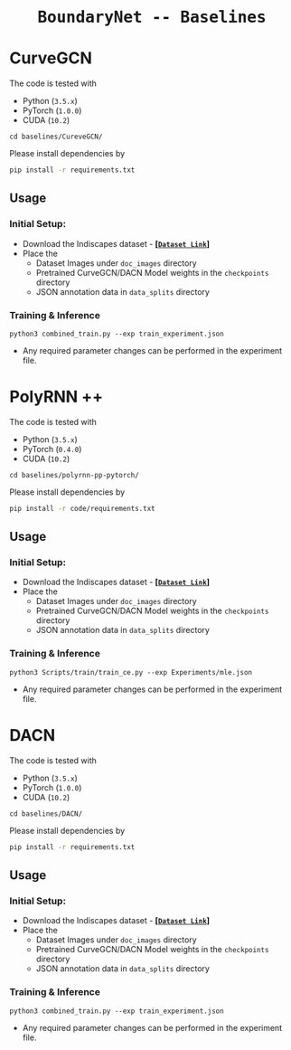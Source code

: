 <div align="center">

<samp>

<h1> BoundaryNet -- Baselines</h1>

</samp>

</div>


# CurveGCN

The code is tested with

- Python (`3.5.x`)
- PyTorch (`1.0.0`)
- CUDA (`10.2`)


```cd baselines/CureveGCN/```


Please install dependencies by

```bash
pip install -r requirements.txt
```

## Usage


### Initial Setup:

- Download the Indiscapes dataset - **[[`Dataset Link`](https://github.com/ihdia/indiscapes)]**
- Place the
    - Dataset Images under `doc_images` directory
    - Pretrained CurveGCN/DACN Model weights in the `checkpoints` directory
    - JSON annotation data in `data_splits` directory


### Training & Inference

```
python3 combined_train.py --exp train_experiment.json
```

- Any required parameter changes can be performed in the experiment file.



# PolyRNN ++ 

The code is tested with

- Python (`3.5.x`)
- PyTorch (`0.4.0`)
- CUDA (`10.2`)


```cd baselines/polyrnn-pp-pytorch/```


Please install dependencies by

```bash
pip install -r code/requirements.txt
```

## Usage


### Initial Setup:

- Download the Indiscapes dataset - **[[`Dataset Link`](https://github.com/ihdia/indiscapes)]**
- Place the
    - Dataset Images under `doc_images` directory
    - Pretrained CurveGCN/DACN Model weights in the `checkpoints` directory
    - JSON annotation data in `data_splits` directory


### Training & Inference

```
python3 Scripts/train/train_ce.py --exp Experiments/mle.json
```

- Any required parameter changes can be performed in the experiment file.



# DACN

The code is tested with

- Python (`3.5.x`)
- PyTorch (`1.0.0`)
- CUDA (`10.2`)


```cd baselines/DACN/```


Please install dependencies by

```bash
pip install -r requirements.txt
```

## Usage


### Initial Setup:

- Download the Indiscapes dataset - **[[`Dataset Link`](https://github.com/ihdia/indiscapes)]**
- Place the
    - Dataset Images under `doc_images` directory
    - Pretrained CurveGCN/DACN Model weights in the `checkpoints` directory
    - JSON annotation data in `data_splits` directory


### Training & Inference

```
python3 combined_train.py --exp train_experiment.json
```

- Any required parameter changes can be performed in the experiment file.
